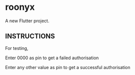 # roonyx

A new Flutter project.

## INSTRUCTIONS
For testing,

Enter 0000 as pin to get a failed authorisation

Enter any other value as pin to get a successful authorisation
